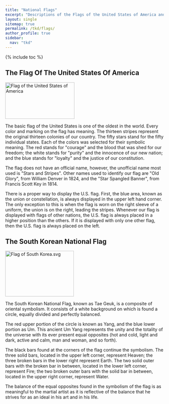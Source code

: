 ```yaml
---
title: "National Flags"
excerpt: "Descriptions of the Flags of the United States of America and South Korea"
layout: single
sitemap: true
permalink: /tkd/flags/
author_profile: true
sidebar:
  nav: "tkd"
---
```

{% include toc %}

## The Flag Of The United States Of America		


<p><a href="https://en.wikipedia.org/wiki/File:Flag_of_the_United_States.svg#/media/File:Flag_of_the_United_States.svg"><img src="https://upload.wikimedia.org/wikipedia/en/a/a4/Flag_of_the_United_States.svg" alt="Flag of the United States of America" height="116" width="220"></a></p>


The basic flag of the United States is one of the oldest in the world. Every color and marking on the flag has meaning. The thirteen stripes represent the original thirteen colonies of our country. The fifty stars stand for the fifty individual states. Each of the colors was selected for their symbolic meaning. The red stands for "courage" and the blood that was shed for our freedom; the white stands for "purity" and the innocence of our new nation; and the blue stands for "loyalty" and the justice of our constitution. 


The flag does not have an official name, however, the unofficial name most used is "Stars and Stripes". Other names used to identify our flag are "Old Glory", from William Denver in 1824, and the "Star Spangled Banner", from Francis Scott Key in 1814. 


There is a proper way to display the U.S. flag. First, the blue area, known as the union or constellation, is always displayed in the upper left hand corner. The only exception to this is when the flag is worn on the right sleeve of a uniform, the union is on the right, leading the stripes. Whenever our flag is displayed with flags of other nations, the U.S. flag is always placed in a higher position than the others. If it is displayed with only one other flag, then the U.S. flag is always placed on the left. 


## The South Korean National Flag	


<p><a href="https://commons.wikimedia.org/wiki/File:Flag_of_South_Korea.svg#/media/File:Flag_of_South_Korea.svg"><img src="https://upload.wikimedia.org/wikipedia/commons/0/09/Flag_of_South_Korea.svg" alt="Flag of South Korea.svg" height="145" width="218"></a></p>


The South Korean National Flag, known as Tae Geuk, is a composite of oriental symbolism. It consists of a white background on which is found a circle, equally divided and perfectly balanced. 


The red upper portion of the circle is known as Yang, and the blue lower portion as Um. This ancient Um Yang represents the unity and the totality of the universe with its ever present equal opposites (hot and cold, light and dark, active and calm, man and woman, and so forth). 


The black bars found at the corners of the flag continue the symbolism. The three solid bars, located in the upper left corner, represent Heaven; the three broken bars in the lower right represent Earth. The two solid outer bars with the broken bar in between, located in the lower left corner, represent Fire; the two broken outer bars with the solid bar in between, located in the upper right corner, represent Water. 


The balance of the equal opposites found in the symbolism of the flag is as meaningful to the martial artist as it is reflective of the balance that he strives for as an ideal in his art and in his life.

